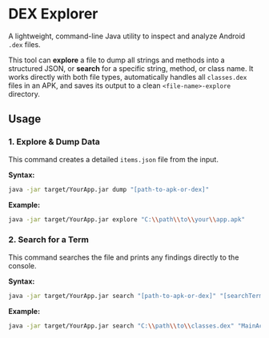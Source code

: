 # DEX Explorer

A lightweight, command-line Java utility to inspect and analyze Android `.dex` files.

This tool can **explore** a file to dump all strings and methods into a structured JSON, or **search** for a specific string, method, or class name. It works directly with both file types, automatically handles all `classes.dex` files in an APK, and saves its output to a clean `<file-name>-explore` directory.

## Usage

### 1. Explore & Dump Data

This command creates a detailed `items.json` file from the input.

**Syntax:**
```bash
java -jar target/YourApp.jar dump "[path-to-apk-or-dex]"
```
**Example:**
```bash
java -jar target/YourApp.jar explore "C:\\path\\to\\your\\app.apk"
```
### 2. Search for a Term

This command searches the file and prints any findings directly to the console.

**Syntax:**
```bash
java -jar target/YourApp.jar search "[path-to-apk-or-dex]" "[searchTerm]"
```
**Example:**
```bash
java -jar target/YourApp.jar search "C:\\path\\to\\classes.dex" "MainActivity"
```